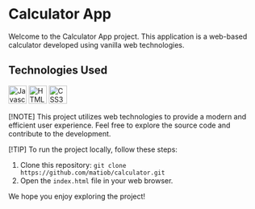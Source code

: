 # Calculator App

Welcome to the Calculator App project. This application is a web-based calculator developed using vanilla web technologies.

## Technologies Used

<a href="https://developer.mozilla.org/en-US/docs/Web/JavaScript" target="_blank" rel="noreferrer"><img src="https://raw.githubusercontent.com/danielcranney/readme-generator/main/public/icons/skills/javascript-colored.svg" width="36" height="36" alt="Javascript" /></a>
<a href="https://developer.mozilla.org/en-US/docs/Glossary/HTML5" target="_blank" rel="noreferrer"><img src="https://raw.githubusercontent.com/danielcranney/readme-generator/main/public/icons/skills/html5-colored.svg" width="36" height="36" alt="HTML5" /></a>
<a href="https://www.w3.org/TR/CSS/#css" target="_blank" rel="noreferrer"><img src="https://raw.githubusercontent.com/danielcranney/readme-generator/main/public/icons/skills/css3-colored.svg" width="36" height="36" alt="CSS3" /></a>

[!NOTE]
This project utilizes web technologies to provide a modern and efficient user experience. Feel free to explore the source code and contribute to the development.

[!TIP]
To run the project locally, follow these steps:
1. Clone this repository: `git clone https://github.com/matiob/calculator.git`
2. Open the `index.html` file in your web browser.

We hope you enjoy exploring the project!


